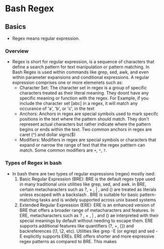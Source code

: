 # Bash Regex
## Basics 
- Regex means regular expression. 
### Overview
- Regex is short for regular expression, is a sequence of characters that define a search pattern for text manipulation or pattern matching. In Bash Regex is used within commands like grep, sed, awk, and even within parameter expansions and conditional expressions. A regular expression comprises one or more elemenets such as:
    * Character Set: The character set in regex is a group of specific characters treated as their literal meaning. They doont have any specific meaning or function with the regex. For Example, if you include the character set [abc] in a regex, it will match any occurance of 'a', 'b', or 'c', in the text
    * Anchors: Anchors in regex are special symbols used to mark specifc positions in the text where the pattern should match. They don't represent actual characters but rather indicate where the pattern begins or ends within the text. Two common anchors in regex are caret (^) and dollar signs($)
    * Modifiers: Modifiers in regex are special symbols or characters that expand or narrow the range of text that the regex patttern can match. Some common modifiers are `+`, `*`, `?`. 
### Types of Regex in bash
- In bash there are two types of regular expressions (regex) mostly ised:
    1. Basic Regular Expression (BRE): BRE is the default regex type used in many traditional unix utilities like grep, sed, and awk. in BRE, certain metacharacters such as ?, + , | , and () are treated as literals unless escaped with a backslash \. BRE is suitable for basic pattern-matching tasks and is widely supported across unix based systems
    2. Extended Regular Expression (ERE): ERE is an enhanced version of BRE that offers a broader range of metacharacters and features. In ERE, metacharacters such as ? , + , | , and () ae interpreted with their special meanings by default without needing to escape them. ERE supports additional features like quantifiers (?, +, {}) and backreferences (\1, \2, etc). Utilities like grep -E (or egrep) and sed -E explicitly supports EREs. ERE offers shorter and more expressive regex patterns as compared to BRE. This makes 
